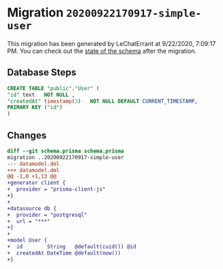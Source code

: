 # Migration `20200922170917-simple-user`

This migration has been generated by LeChatErrant at 9/22/2020, 7:09:17 PM.
You can check out the [state of the schema](./schema.prisma) after the migration.

## Database Steps

```sql
CREATE TABLE "public"."User" (
"id" text   NOT NULL ,
"createdAt" timestamp(3)   NOT NULL DEFAULT CURRENT_TIMESTAMP,
PRIMARY KEY ("id")
)
```

## Changes

```diff
diff --git schema.prisma schema.prisma
migration ..20200922170917-simple-user
--- datamodel.dml
+++ datamodel.dml
@@ -1,0 +1,13 @@
+generator client {
+  provider = "prisma-client-js"
+}
+
+datasource db {
+  provider = "postgresql"
+  url = "***"
+}
+
+model User {
+  id        String   @default(cuid()) @id
+  createdAt DateTime @default(now())
+}
```


